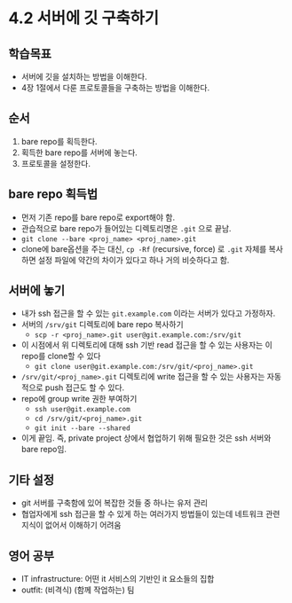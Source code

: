 # 4.2 서버에 깃 구축하기

## 학습목표
- 서버에 깃을 설치하는 방법을 이해한다.
- 4장 1절에서 다룬 프로토콜들을 구축하는 방법을 이해한다.

## 순서
1. bare repo를 획득한다.
2. 획득한 bare repo를 서버에 놓는다.
3. 프로토콜을 설정한다.

## bare repo 획득법
- 먼저 기존 repo를 bare repo로 export해야 함.
- 관습적으로 bare repo가 들어있는 디렉토리명은 `.git` 으로 끝남.
- `git clone --bare <proj_name> <proj_name>.git`
- clone에 bare옵션을 주는 대신, `cp -Rf` (recursive, force) 로 `.git` 자체를 복사하면 설정 파일에 약간의 차이가 있다고 하나 거의 비슷하다고 함.

## 서버에 놓기
- 내가 ssh 접근을 할 수 있는 `git.example.com` 이라는 서버가 있다고 가정하자.
- 서버의 `/srv/git` 디렉토리에 bare repo 복사하기
   - `scp -r <proj_name>.git user@git.example.com:/srv/git`
- 이 시점에서 위 디렉토리에 대해 ssh 기반 read 접근을 할 수 있는 사용자는 이 repo를 clone할 수 있다
   - `git clone user@git.example.com:/srv/git/<proj_name>.git`
- `/srv/git/<proj_name>.git` 디렉토리에 write 접근을 할 수 있는 사용자는 자동적으로 push 접근도 할 수 있다.
- repo에 group write 권한 부여하기
   - `ssh user@git.example.com`
   - `cd /srv/git/<proj_name>.git`
   - `git init --bare --shared`
- 이게 끝임. 즉, private project 상에서 협업하기 위해 필요한 것은 ssh 서버와 bare repo임.

## 기타 설정
- git 서버를 구축함에 있어 복잡한 것들 중 하나는 유저 관리
- 협업자에게 ssh 접근을 할 수 있게 하는 여러가지 방법들이 있는데 네트워크 관련 지식이 없어서 이해하기 어려움

## 영어 공부
- IT infrastructure: 어떤 it 서비스의 기반인 it 요소들의 집합
- outfit: (비격식) (함께 작업하는) 팀